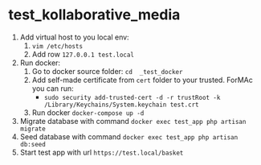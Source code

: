 # test_kollaborative_media

1. Add virtual host to you local env:
   1. ```vim /etc/hosts```
   2. Add row ```127.0.0.1 test.local```
3. Run docker: 
   1. Go to docker source folder: ```cd  _test_docker```
   2. Add self-made certificate from ```cert``` folder to your trusted. ForMAc you can run:
      * ```sudo security add-trusted-cert -d -r trustRoot -k /Library/Keychains/System.keychain test.crt```
   3. Run docker ```docker-compose up -d```
4. Migrate database with command ```docker exec test_app php artisan migrate``` 
5. Seed database with command ```docker exec test_app php artisan db:seed``` 
6. Start test app with url ```https://test.local/basket``` 
